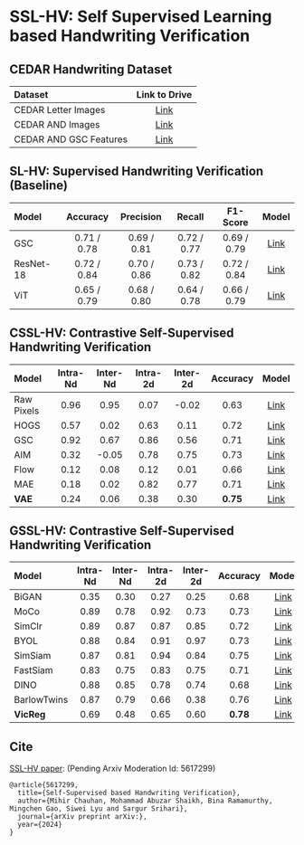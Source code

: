 # SSL-HV: Self Supervised Learning based Handwriting Verification

## CEDAR Handwriting Dataset
| Dataset | Link to Drive |
|:-----------|:------------:|
| CEDAR Letter Images | [Link](https://drive.google.com/drive/folders/1fwRlwtfzV_5Pnyxm9ahQLi2eum2rDshk?usp=sharing)  |
| CEDAR AND Images| [Link](https://drive.google.com/drive/folders/1uj6eeaKBmabivxvRqrGokrcCb3B9yAHu?usp=sharing)  |
| CEDAR AND GSC Features | [Link](https://drive.google.com/drive/folders/1sqKDswK-w2elL8uuJD0HdqlBZNd1hvFG?usp=sharing) |

## SL-HV: Supervised Handwriting Verification (Baseline)
| Model                                 | Accuracy  | Precision | Recall    | F1-Score |  Model |
|:--------|:----------:|:----------:|:----------:|:----------:|:----------:|
| GSC             | 0.71 / 0.78 | 0.69 / 0.81 | 0.72 / 0.77 | 0.69 / 0.79 | [Link]() |
| ResNet-18 | 0.72 / 0.84 | 0.70 / 0.86 | 0.73 / 0.82 | 0.72 / 0.84 | [Link]() |
| ViT | 0.65 / 0.79 | 0.68 / 0.80 | 0.64 / 0.78 | 0.66 / 0.79 | [Link]() |

## CSSL-HV: Contrastive Self-Supervised Handwriting Verification
| Model  | Intra-Nd | Inter-Nd | Intra-2d | Inter-2d | Accuracy |  Model |
|:--------|:----------:|:----------:|:----------:|:----------:|:----------:| :----------:|
| Raw Pixels | 0.96     | 0.95     | 0.07     | -0.02    | 0.63     |[Link]() |
| HOGS  | 0.57     | 0.02     | 0.63     | 0.11     | 0.72     |[Link]() |
| GSC   | 0.92     | 0.67     | 0.86     | 0.56     | 0.71     |[Link]() |
| AIM  | 0.32     | -0.05    | 0.78     | 0.75     | 0.73     |[Link]() |
| Flow | 0.12 | 0.08 | 0.12 | 0.01 | 0.66 |[Link]() |
| MAE  | 0.18     | 0.02     | 0.82     | 0.77     | 0.71     |[Link]() |
| **VAE**  | 0.24 | 0.06 | 0.38 | 0.30 | **0.75** |[Link]() |

## GSSL-HV: Contrastive Self-Supervised Handwriting Verification
| Model  | Intra-Nd | Inter-Nd | Intra-2d | Inter-2d | Accuracy |  Model |
|:--------|:----------:|:----------:|:----------:|:----------:|:----------:| :----------:|
| BiGAN  | 0.35 | 0.30 | 0.27 | 0.25 | 0.68 |[Link]() |
| MoCo  | 0.89 | 0.78 | 0.92 | 0.73 | 0.73 |[Link]() |
| SimClr | 0.89 | 0.87 | 0.87 | 0.85 | 0.72 |[Link]() |
| BYOL  | 0.88 | 0.84 | 0.91 | 0.97 | 0.73 |[Link]() |
| SimSiam  | 0.87 | 0.81 | 0.94 | 0.84 | 0.75 |[Link]() |
| FastSiam  | 0.83 | 0.75 | 0.83 | 0.75 | 0.71 |[Link]() |
| DINO | 0.88 | 0.85 | 0.78 | 0.74 | 0.68 |[Link]() |
| BarlowTwins | 0.87 | 0.79 | 0.66 | 0.38 | 0.76 |[Link]() |
| **VicReg** | 0.69 | 0.48 | 0.65 | 0.60 | **0.78** |[Link]() |

## Cite
[SSL-HV paper](https://arxiv.org/): (Pending Arxiv Moderation Id: 5617299)
```
@article{5617299,
  title={Self-Supervised based Handwriting Verification},
  author={Mihir Chauhan, Mohammad Abuzar Shaikh, Bina Ramamurthy, Mingchen Gao, Siwei Lyu and Sargur Srihari},
  journal={arXiv preprint arXiv:},
  year={2024}
}
```
